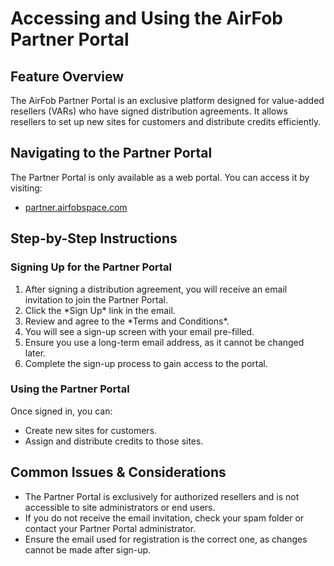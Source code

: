 # Accessing and Using the AirFob Partner Portal
## Feature Overview
The AirFob Partner Portal is an exclusive platform designed for value-added resellers (VARs) who have signed distribution agreements. It allows resellers to set up new sites for customers and distribute credits efficiently.

## Navigating to the Partner Portal
The Partner Portal is only available as a web portal. You can access it by visiting:

* [partner.airfobspace.com](https://partner.airfobspace.com)

## Step-by-Step Instructions
### Signing Up for the Partner Portal
1. After signing a distribution agreement, you will receive an email invitation to join the Partner Portal.
2. Click the \*Sign Up\* link in the email.
3. Review and agree to the \*Terms and Conditions\*.
4. You will see a sign-up screen with your email pre-filled.
5. Ensure you use a long-term email address, as it cannot be changed later.
6. Complete the sign-up process to gain access to the portal.

### Using the Partner Portal
Once signed in, you can:

* Create new sites for customers.
* Assign and distribute credits to those sites.

## Common Issues & Considerations
* The Partner Portal is exclusively for authorized resellers and is not accessible to site administrators or end users.
* If you do not receive the email invitation, check your spam folder or contact your Partner Portal administrator.
* Ensure the email used for registration is the correct one, as changes cannot be made after sign-up.